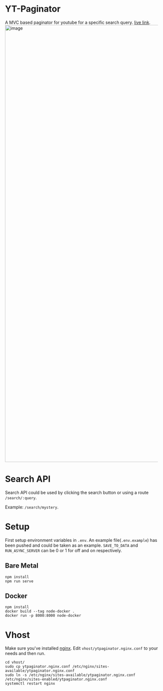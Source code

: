 # YT-Paginator
A MVC based paginator for youtube for a specific search query. [live link](http://ytpaginator.aviii.me/).
<img width="1440" alt="image" src="https://user-images.githubusercontent.com/45993519/174975901-2b13be52-167b-4562-8205-5f2763b38958.png">


# Search API
Search API could be used by clicking the search button or using a route `/search/:query`. 

Example: `/search/mystery`.

# Setup
First setup environment variables in `.env`.
An example file(`.env.example`) has been pushed and could be taken as an example. `SAVE_TO_DATA` and `RUN_ASYNC_SERVER` can be 0 or 1 for off and on respectively.
## Bare Metal
```
npm install
npm run serve 
```

## Docker
```
npm install
docker build --tag node-docker .
docker run -p 8000:8000 node-docker
```


# Vhost
Make sure you've installed [nginx](https://www.digitalocean.com/community/tutorials/how-to-install-nginx-on-ubuntu-18-04).
Edit `vhost/ytpaginator.nginx.conf` to your needs and then run.
```
cd vhost/
sudo cp ytpaginator.nginx.conf /etc/nginx/sites-available/ytpaginator.nginx.conf
sudo ln -s /etc/nginx/sites-available/ytpaginator.nginx.conf /etc/nginx/sites-enabled/ytpaginator.nginx.conf
systemctl restart nginx
```

